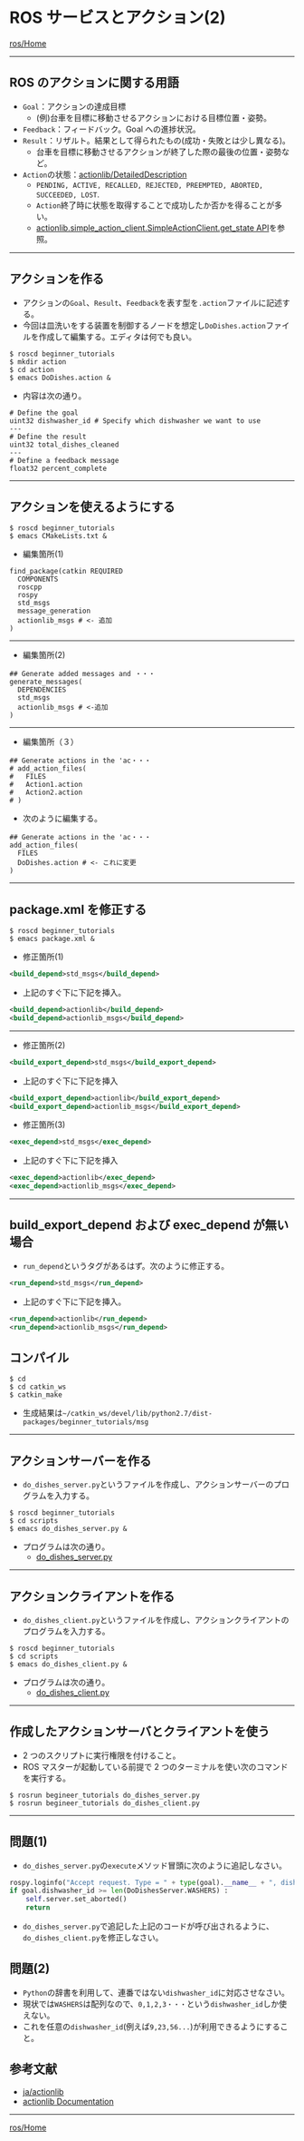 # ROS サービスとアクション(2)

[ros/Home](Home.md)

---

## ROS のアクションに関する用語

- `Goal`：アクションの達成目標
  - (例)台車を目標に移動させるアクションにおける目標位置・姿勢。
- `Feedback`：フィードバック。Goal への進捗状況。
- `Result`：リザルト。結果として得られたもの(成功・失敗とは少し異なる)。
  - 台車を目標に移動させるアクションが終了した際の最後の位置・姿勢など。
- `Action`の状態：[actionlib/DetailedDescription](http://wiki.ros.org/actionlib/DetailedDescription)
  - `PENDING, ACTIVE, RECALLED, REJECTED, PREEMPTED, ABORTED, SUCCEEDED, LOST`.
  - `Action`終了時に状態を取得することで成功したか否かを得ることが多い。
  - [actionlib.simple_action_client.SimpleActionClient.get_state API](http://docs.ros.org/kinetic/api/actionlib/html/classactionlib_1_1simple__action__client_1_1SimpleActionClient.html#a1496dbc011f48451f4ea98e1ad2f8cd9)を参照。

---

## アクションを作る

- アクションの`Goal`、`Result`、`Feedback`を表す型を`.action`ファイルに記述する。
- 今回は皿洗いをする装置を制御するノードを想定し`DoDishes.action`ファイルを作成して編集する。エディタは何でも良い。

```shell
$ roscd beginner_tutorials
$ mkdir action
$ cd action
$ emacs DoDishes.action &
```

- 内容は次の通り。

```text
# Define the goal
uint32 dishwasher_id # Specify which dishwasher we want to use
---
# Define the result
uint32 total_dishes_cleaned
---
# Define a feedback message
float32 percent_complete
```

---

## アクションを使えるようにする

```shell
$ roscd beginner_tutorials
$ emacs CMakeLists.txt &
```

- 編集箇所(1)

```text
find_package(catkin REQUIRED
  COMPONENTS
  roscpp
  rospy
  std_msgs
  message_generation
  actionlib_msgs # <- 追加
)
```

---

- 編集箇所(2)

```text
## Generate added messages and ・・・
generate_messages(
  DEPENDENCIES
  std_msgs
  actionlib_msgs # <-追加
)
```

---

- 編集箇所（３）

```text
## Generate actions in the 'ac・・・
# add_action_files(
#   FILES
#   Action1.action
#   Action2.action
# )
```

- 次のように編集する。

```text
## Generate actions in the 'ac・・・
add_action_files(
  FILES
  DoDishes.action # <- これに変更
)
```

---

## package.xml を修正する

```shell
$ roscd beginner_tutorials
$ emacs package.xml &
```

- 修正箇所(1)

```xml
<build_depend>std_msgs</build_depend>
```

- 上記のすぐ下に下記を挿入。

```xml
<build_depend>actionlib</build_depend>
<build_depend>actionlib_msgs</build_depend>
```

---

- 修正箇所(2)

```xml
<build_export_depend>std_msgs</build_export_depend>
```

- 上記のすぐ下に下記を挿入

```xml
<build_export_depend>actionlib</build_export_depend>
<build_export_depend>actionlib_msgs</build_export_depend>
```

- 修正箇所(3)

```xml
<exec_depend>std_msgs</exec_depend>
```

- 上記のすぐ下に下記を挿入

```xml
<exec_depend>actionlib</exec_depend>
<exec_depend>actionlib_msgs</exec_depend>
```

---

## build_export_depend および exec_depend が無い場合

- `run_depend`というタグがあるはず。次のように修正する。

```xml
<run_depend>std_msgs</run_depend>
```

- 上記のすぐ下に下記を挿入。

```xml
<run_depend>actionlib</run_depend>
<run_depend>actionlib_msgs</run_depend>
```

## コンパイル

```shell
$ cd
$ cd catkin_ws
$ catkin_make
```

- 生成結果は`~/catkin_ws/devel/lib/python2.7/dist-packages/beginner_tutorials/msg`

---

## アクションサーバーを作る

- `do_dishes_server.py`というファイルを作成し、アクションサーバーのプログラムを入力する。

```shell
$ roscd beginner_tutorials
$ cd scripts
$ emacs do_dishes_server.py &
```

- プログラムは次の通り。
  - [do_dishes_server.py](https://raw.githubusercontent.com/KMiyawaki/lectures/master/ros/service_action_02/do_dishes_server.py)

---

## アクションクライアントを作る

- `do_dishes_client.py`というファイルを作成し、アクションクライアントのプログラムを入力する。

```shell
$ roscd beginner_tutorials
$ cd scripts
$ emacs do_dishes_client.py &
```

- プログラムは次の通り。
  - [do_dishes_client.py](https://raw.githubusercontent.com/KMiyawaki/lectures/master/ros/service_action_02/do_dishes_client.py)

---

## 作成したアクションサーバとクライアントを使う

- 2 つのスクリプトに実行権限を付けること。
- ROS マスターが起動している前提で 2 つのターミナルを使い次のコマンドを実行する。

```shell
$ rosrun begineer_tutorials do_dishes_server.py
$ rosrun begineer_tutorials do_dishes_client.py
```

---

## 問題(1)

- `do_dishes_server.py`の`execute`メソッド冒頭に次のように追記しなさい。

```python
rospy.loginfo("Accept request. Type = " + type(goal).__name__ + ", dishwasher_id =" + str(goal.dishwasher_id))
if goal.dishwasher_id >= len(DoDishesServer.WASHERS) :
    self.server.set_aborted()
    return
```

- `do_dishes_server.py`で追記した上記のコードが呼び出されるように、`do_dishes_client.py`を修正しなさい。

## 問題(2)

- `Python`の辞書を利用して、連番ではない`dishwasher_id`に対応させなさい。
- 現状では`WASHERS`は配列なので、`0,1,2,3・・・`という`dishwasher_id`しか使えない。
- これを任意の`dishwasher_id`(例えば`9,23,56...`)が利用できるようにすること。

## 参考文献

- [ja/actionlib](http://wiki.ros.org/ja/actionlib)
- [actionlib Documentation](http://docs.ros.org/kinetic/api/actionlib/html/index.html)

---

[ros/Home](Home.md)
